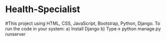 # Health-Specialist
#This project using HTML, CSS, JavaScript, Bootstrap, Python, Django.
To run the code in your system: 
a) Install Django
b) Type-> python manage.py runserver
